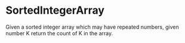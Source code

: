 # SortedIntegerArray
Given a sorted integer array which may have repeated numbers, given number K return the count of K in the array.
